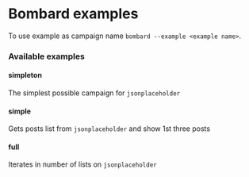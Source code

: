 # Bombard examples

To use example as campaign name `bombard --example <example name>`.

### Available examples

#### simpleton
The simplest possible campaign for `jsonplaceholder`

#### simple
Gets posts list from `jsonplaceholder` and show 1st three posts

#### full
Iterates in number of lists on `jsonplaceholder`



